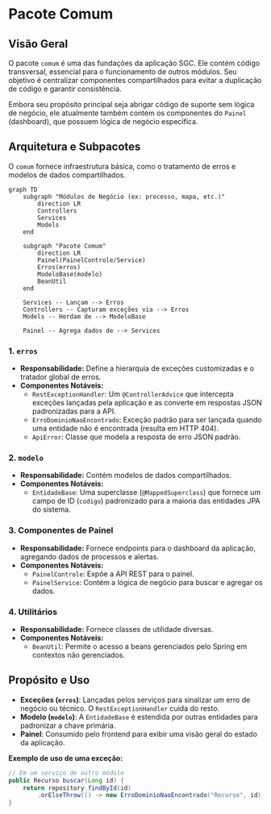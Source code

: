 # Pacote Comum

## Visão Geral
O pacote `comum` é uma das fundações da aplicação SGC. Ele contém código transversal, essencial para o funcionamento de outros módulos. Seu objetivo é centralizar componentes compartilhados para evitar a duplicação de código e garantir consistência.

Embora seu propósito principal seja abrigar código de suporte sem lógica de negócio, ele atualmente também contém os componentes do `Painel` (dashboard), que possuem lógica de negócio específica.

## Arquitetura e Subpacotes
O `comum` fornece infraestrutura básica, como o tratamento de erros e modelos de dados compartilhados.

```mermaid
graph TD
    subgraph "Módulos de Negócio (ex: processo, mapa, etc.)"
        direction LR
        Controllers
        Services
        Models
    end

    subgraph "Pacote Comum"
        direction LR
        Painel(PainelControle/Service)
        Erros(erros)
        ModeloBase(modelo)
        BeanUtil
    end

    Services -- Lançam --> Erros
    Controllers -- Capturam exceções via --> Erros
    Models -- Herdam de --> ModeloBase

    Painel -- Agrega dados de --> Services
```

### 1. `erros`
- **Responsabilidade:** Define a hierarquia de exceções customizadas e o tratador global de erros.
- **Componentes Notáveis:**
  - `RestExceptionHandler`: Um `@ControllerAdvice` que intercepta exceções lançadas pela aplicação e as converte em respostas JSON padronizadas para a API.
  - `ErroDominioNaoEncontrado`: Exceção padrão para ser lançada quando uma entidade não é encontrada (resulta em HTTP 404).
  - `ApiError`: Classe que modela a resposta de erro JSON padrão.

### 2. `modelo`
- **Responsabilidade:** Contém modelos de dados compartilhados.
- **Componentes Notáveis:**
  - `EntidadeBase`: Uma superclasse (`@MappedSuperclass`) que fornece um campo de ID (`codigo`) padronizado para a maioria das entidades JPA do sistema.

### 3. Componentes de Painel
- **Responsabilidade:** Fornece endpoints para o dashboard da aplicação, agregando dados de processos e alertas.
- **Componentes Notáveis:**
  - `PainelControle`: Expõe a API REST para o painel.
  - `PainelService`: Contém a lógica de negócio para buscar e agregar os dados.

### 4. Utilitários
- **Responsabilidade:** Fornece classes de utilidade diversas.
- **Componentes Notáveis:**
  - `BeanUtil`: Permite o acesso a beans gerenciados pelo Spring em contextos não gerenciados.

## Propósito e Uso
- **Exceções (`erros`)**: Lançadas pelos serviços para sinalizar um erro de negócio ou técnico. O `RestExceptionHandler` cuida do resto.
- **Modelo (`modelo`)**: A `EntidadeBase` é estendida por outras entidades para padronizar a chave primária.
- **Painel**: Consumido pelo frontend para exibir uma visão geral do estado da aplicação.

**Exemplo de uso de uma exceção:**
```java
// Em um serviço de outro módulo
public Recurso buscar(Long id) {
    return repository.findById(id)
        .orElseThrow(() -> new ErroDominioNaoEncontrado("Recurso", id));
}
```

